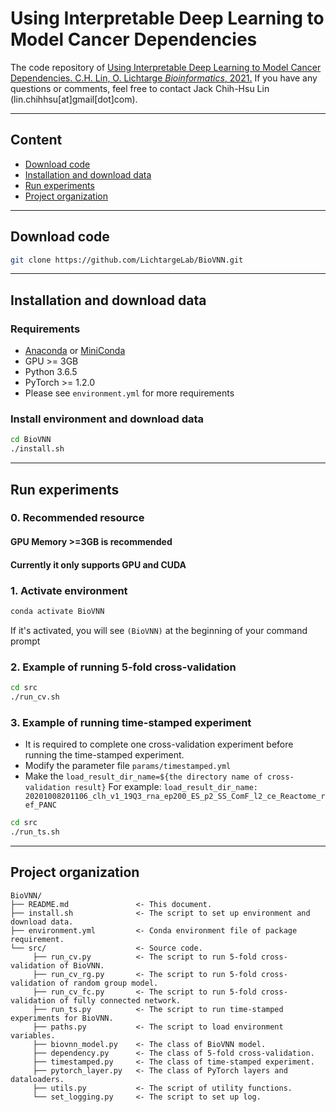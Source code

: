 

Using Interpretable Deep Learning to Model Cancer Dependencies
==============================

The code repository of [Using Interpretable Deep Learning to Model Cancer Dependencies. C.H. Lin, O. Lichtarge
*Bioinformatics*, 2021.](https://doi.org/10.1093/bioinformatics/btab137)
If you have any questions or comments, feel free to contact Jack Chih-Hsu Lin (lin.chihhsu[at]gmail[dot]com).

--------
## Content
 - [Download code](#download-code)
 - [Installation and download data](#installation-and-download-data)
 - [Run experiments](#run-experiments)
 - [Project organization](#project-organization)

--------
## Download code
```bash
git clone https://github.com/LichtargeLab/BioVNN.git
```

--------
## Installation and download data

### Requirements
- [Anaconda](https://www.anaconda.com/) or [MiniConda](https://conda.io/miniconda.html)
- GPU >= 3GB
- Python 3.6.5
- PyTorch >= 1.2.0
- Please see `environment.yml` for more requirements 

### Install environment and download data
```bash
cd BioVNN
./install.sh
```

--------
## Run experiments
### 0. Recommended resource
#### GPU Memory >=3GB is recommended 
#### Currently it only supports GPU and CUDA


### 1. Activate environment
```bash
conda activate BioVNN
```
If it's activated, you will see `(BioVNN)`  at the beginning of your command prompt  

### 2. Example of running 5-fold cross-validation 
```bash
cd src
./run_cv.sh
```

### 3. Example of running time-stamped experiment
- It is required to complete one cross-validation experiment before running the time-stamped experiment.
- Modify the parameter file `params/timestamped.yml`
- Make the `load_result_dir_name=${the directory name of cross-validation result}`
For example: `load_result_dir_name: 20201008201106_clh_v1_19Q3_rna_ep200_ES_p2_SS_ComF_l2_ce_Reactome_ref_PANC`
```bash
cd src
./run_ts.sh
```


--------

Project organization
------------
    BioVNN/
    ├── README.md               <- This document.
    ├── install.sh              <- The script to set up environment and download data.
    ├── environment.yml         <- Conda environment file of package requirement.
    └── src/                    <- Source code.
         ├── run_cv.py          <- The script to run 5-fold cross-validation of BioVNN.
         ├── run_cv_rg.py       <- The script to run 5-fold cross-validation of random group model.
         ├── run_cv_fc.py       <- The script to run 5-fold cross-validation of fully connected network.
         ├── run_ts.py          <- The script to run time-stamped experiments for BioVNN.
         ├── paths.py           <- The script to load environment variables.
         ├── biovnn_model.py    <- The class of BioVNN model.
         ├── dependency.py      <- The class of 5-fold cross-validation.
         ├── timestamped.py     <- The class of time-stamped experiment.
         ├── pytorch_layer.py   <- The class of PyTorch layers and dataloaders.
         ├── utils.py           <- The script of utility functions.
         └── set_logging.py     <- The script to set up log.
    


